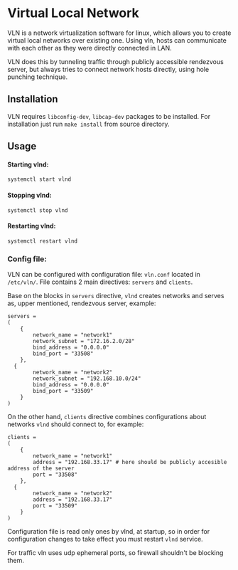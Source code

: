 # Virtual Local Network #

VLN is a network virtualization software for linux, which allows you to create virtual
local networks over existing one. Using vln, hosts can communicate with each other as 
they were directly connected in LAN.

VLN does this by tunneling traffic through publicly accessible rendezvous server, but
always tries to connect network hosts directly, using hole punching technique.

## Installation ##

VLN requires `libconfig-dev`, `libcap-dev` packages to be installed.
For installation just run `make install` from source directory.

## Usage ##

#### Starting vlnd:
```
systemctl start vlnd
```
#### Stopping vlnd:
```
systemctl stop vlnd
```
#### Restarting vlnd:
```
systemctl restart vlnd
```

### Config file:

VLN can be configured with configuration file: `vln.conf` located in `/etc/vln/`.
File contains 2 main directives: `servers` and `clients`.

Base on the blocks in `servers` directive, `vlnd` creates networks and serves as, upper
mentioned, rendezvous server, example:
```
servers = 
(
	{
		network_name = "network1"
		network_subnet = "172.16.2.0/28"
		bind_address = "0.0.0.0"
		bind_port = "33508"
	},
  {
		network_name = "network2"
		network_subnet = "192.168.10.0/24"
		bind_address = "0.0.0.0"
		bind_port = "33509"
	}
)
```

On the other hand, `clients` directive combines configurations about networks `vlnd` should
connect to, for example:
```
clients = 
(
	{
		network_name = "network1"
		address = "192.168.33.17" # here should be publicly accesible address of the server
		port = "33508"
	},
  {
		network_name = "network2"
		address = "192.168.33.17"
		port = "33509"
	}
)
```

Configuration file is read only ones by vlnd, at startup, so in order for configuration changes
to take effect you must restart `vlnd` service.

For traffic vln uses udp ephemeral ports, so firewall shouldn't be blocking them.

